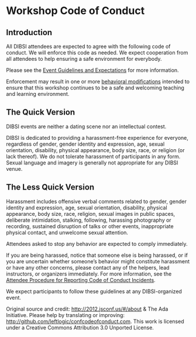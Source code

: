 Workshop Code of Conduct
========================

## Introduction

All DIBSI attendees are expected to agree with the following code of
conduct. We will enforce this code as needed. We expect cooperation
from all attendees to help ensuring a safe environment for everybody.

Please see the [Event Guidelines and Expectations](http://ivory.idyll.org/dibsi/event-expectations.html) for more information.

Enforcement may result in one or more
[behavioral modifications](http://ivory.idyll.org/dibsi/behavioral-modifications.html) intended to
ensure that this workshop continues to be a safe and welcoming
teaching and learning environment.

## The Quick Version

DIBSI events are neither a dating scene nor an intellectual contest.

DIBSI is dedicated to providing a harassment-free experience for everyone, regardless of gender, gender identity and expression, age, sexual orientation, disability, physical appearance, body size, race, or religion (or lack thereof). We do not tolerate harassment of participants in any form. Sexual language and imagery is generally not appropriate for any DIBSI venue.

## The Less Quick Version

Harassment includes offensive verbal comments related to gender, gender identity and expression, age, sexual orientation, disability, physical appearance, body size, race, religion, sexual images in public spaces, deliberate intimidation, stalking, following, harassing photography or recording, sustained disruption of talks or other events, inappropriate physical contact, and unwelcome sexual attention.

Attendees asked to stop any behavior are expected to comply immediately.

If you are being harassed, notice that someone else is being harassed, or if you are uncertain whether someone’s behavior might constitute harassment or have any other concerns, please contact any of the helpers, lead instructors, or organizers immediately. For more information, see the [Attendee Procedure for Reporting Code of Conduct Incidents](http://ivory.idyll.org/dibsi/incident-reporting-procedure.html).

We expect participants to follow these guidelines at any DIBSI-organized event.

Original source and credit: http://2012.jsconf.us/#/about & The Ada
Initiative. Please help by translating or improving:
http://github.com/leftlogic/confcodeofconduct.com. This work is
licensed under a Creative Commons Attribution 3.0 Unported License.
